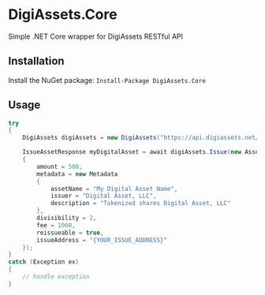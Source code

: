 # DigiAssets.Core
Simple .NET Core wrapper for DigiAssets RESTful API

## Installation
Install the NuGet package: `Install-Package DigiAssets.Core`

## Usage
```cs
try
{
    DigiAssets digiAssets = new DigiAssets("https://api.digiassets.net/v3");

    IssueAssetResponse myDigitalAsset = await digiAssets.Issue(new AssetIssueObject
    {
        amount = 500,
        metadata = new Metadata
        {
            assetName = "My Digital Asset Name",
            issuer = "Digital Asset, LLC",
            description = "Tokenized shares Digital Asset, LLC"
        },
        divisibility = 2,
        fee = 1000,
        reissueable = true,
        issueAddress = "{YOUR_ISSUE_ADDRESS}"
    });
}
catch (Exception ex)
{
    // handle exception
}
```
